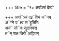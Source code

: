 +++
title = "१० अर्वाञ्चं दैव्यं"

+++
अर्वा᳓ञ्चं दइ᳓वियं ज᳓नम्  
अ᳓ग्ने य᳓क्ष्व स᳓हूतिभिः  
अयं᳓ सो᳓मः सुदानवस्  
त᳓म् पात तिरो᳓अह्नियम्